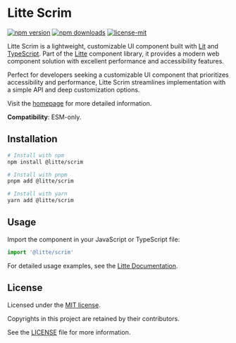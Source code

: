 # Litte Scrim

[![npm version](https://img.shields.io/npm/v/@litte/scrim)](https://www.npmjs.com/package/@litte/scrim)
[![npm downloads](https://img.shields.io/npm/dm/@litte/scrim)](https://www.npmjs.com/package/@litte/scrim)
[![license-mit](https://img.shields.io/badge/License-MIT-greens.svg)][license-mit]

Litte Scrim is a lightweight, customizable UI component built with [Lit][lit]
and [TypeScript][typescript]. Part of the [Litte][litte-homepage] component library,
it provides a modern web component solution with excellent performance and
accessibility features.

Perfect for developers seeking a customizable UI component that prioritizes accessibility and performance,
Litte Scrim streamlines implementation with a simple API and deep customization options.

Visit the [homepage][litte-homepage] for more detailed information.

**Compatibility**: ESM-only.

## Installation

```sh
# Install with npm
npm install @litte/scrim

# Install with pnpm
pnpm add @litte/scrim

# Install with yarn
yarn add @litte/scrim
```

## Usage

Import the component in your JavaScript or TypeScript file:

```ts
import '@litte/scrim'
```

For detailed usage examples, see the [Litte Documentation](https://litte.dev/docs).

## License

Licensed under the [MIT license][license-mit].

Copyrights in this project are retained by their contributors.

See the [LICENSE][license-mit] file for more information.

[litte-homepage]: https://litte.dev
[license-mit]: https://github.com/riipandi/litte/blob/main/LICENSE
[typescript]: https://www.typescriptlang.org
[lit]: https://lit.dev
